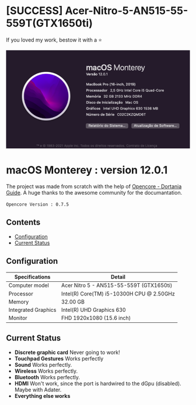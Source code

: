 # [SUCCESS] Acer-Nitro-5-AN515-55-559T(GTX1650ti)

If you loved my work, bestow it with a ⭐

[![Preview](cover.png)](https://github.com/felipebarcelospro/Acer-Nitro-5-Hackintosh-Monterey/cover.png)

# macOS Monterey : version 12.0.1

The project was made from scratch with the help of [Opencore - Dortania Guide](https://dortania.github.io/OpenCore-Install-Guide/). A huge thanks to the awesome community for the documantation.

`Opencore Version : 0.7.5` 

## Contents

- [Configuration](#configuration)
- [Current Status](#current-status)

## Configuration

| Specifications | Detail                                           |
| ------------------- | ------------------------------------------- |
| Computer model      | Acer Nitro 5 - AN515-55-559T (GTX1650ti)    |
| Processor           | Intel(R) Core(TM) i5-10300H CPU @ 2.50GHz   |
| Memory              | 32.00 GB                                    |
| Integrated Graphics | Intel(R) UHD Graphics 630                   |
| Monitor             | FHD 1920x1080 (15.6 inch)                   |     

## Current Status
- **Discrete graphic card** Never going to work!
- **Touchpad Gestures** Works perfectly
- **Sound** Works perfectly.
- **Wireless** Works perfectly.
- **Bluetooth** Works perfectly.
- **HDMI** Won't work, since the port is hardwired to the dGpu (disabled). Maybe with Adater.
- **Everything else works** 